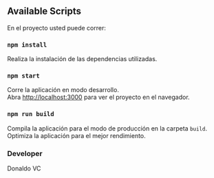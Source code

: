 ## Available Scripts

En el proyecto usted puede correr:

### `npm install`

Realiza la instalación de las dependencias utilizadas.<br>


### `npm start`

Corre la aplicación en modo desarrollo.<br>
Abra [http://localhost:3000](http://localhost:3000) para ver el proyecto en el navegador.

### `npm run build`

Compila la aplicación para el modo de producción en la carpeta `build`.<br>
Optimiza la aplicación para el mejor rendimiento.

### Developer

Donaldo VC
